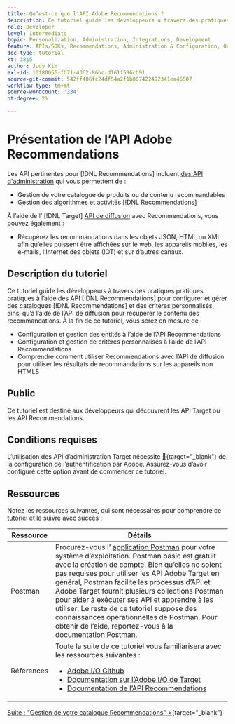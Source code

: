 ```yaml
---
title: Qu’est-ce que l’API Adobe Recommendations ?
description: Ce tutoriel guide les développeurs à travers des pratiques pratiques pratiques à l’aide des API Recommendations d’Adobe Target pour configurer et gérer des catalogues Recommendations et des critères personnalisés, ainsi qu’à l’aide de l’API de diffusion pour récupérer le contenu des recommandations.
role: Developer
level: Intermediate
topic: Personalization, Administration, Integrations, Development
feature: APIs/SDKs, Recommendations, Administration & Configuration, Overview
doc-type: tutorial
kt: 3815
author: Judy Kim
exl-id: 10f80056-fb71-4362-86bc-d161f596cb91
source-git-commit: 542ff406fc24df54a2f1b007422492341ea46507
workflow-type: tm+mt
source-wordcount: '334'
ht-degree: 2%

---
```


# Présentation de l’API Adobe Recommendations

Les API pertinentes pour [!DNL Recommendations] incluent [des API d&#39;administration](https://experienceleague.adobe.com/docs/target/using/apis/api-overview.html?lang=fr) qui vous permettent de :

* Gestion de votre catalogue de produits ou de contenu recommandables
* Gestion des algorithmes et activités [!DNL Recommendations]

À l’aide de l’ [!DNL Target] [API de diffusion](https://experienceleague.adobe.com/docs/target/using/apis/api-overview.html?lang=fr) avec Recommendations, vous pouvez également :

* Récupérez les recommandations dans les objets JSON, HTML ou XML afin qu’elles puissent être affichées sur le web, les appareils mobiles, les e-mails, l’Internet des objets (IOT) et sur d’autres canaux.

## Description du tutoriel

Ce tutoriel guide les développeurs à travers des pratiques pratiques pratiques à l’aide des API [!DNL Recommendations] pour configurer et gérer des catalogues [!DNL Recommendations] et des critères personnalisés, ainsi qu’à l’aide de l’API de diffusion pour récupérer le contenu des recommandations. À la fin de ce tutoriel, vous serez en mesure de :

* Configuration et gestion des entités à l’aide de l’API Recommendations
* Configuration et gestion de critères personnalisés à l’aide de l’API Recommendations
* Comprendre comment utiliser Recommendations avec l’API de diffusion pour utiliser les résultats de recommandations sur les appareils non HTMLS

## Public

Ce tutoriel est destiné aux développeurs qui découvrent les API Target ou les API Recommendations.

## Conditions requises

L’utilisation des API d’administration Target nécessite [&#128279;](https://experienceleague.adobe.com/docs/target-dev/developer/api/configure-authentication.html?lang=fr){target="_blank"} de la configuration de l’authentification par Adobe. Assurez-vous d’avoir configuré cette option avant de commencer ce tutoriel.

## Ressources

Notez les ressources suivantes, qui sont nécessaires pour comprendre ce tutoriel et le suivre avec succès :

| Ressource | Détails |
| --- | --- |
| Postman | Procurez-vous l’ [application Postman](https://www.postman.com/downloads/) pour votre système d’exploitation. Postman basic est gratuit avec la création de compte. Bien qu’elles ne soient pas requises pour utiliser les API Adobe Target en général, Postman facilite les processus d’API et Adobe Target fournit plusieurs collections Postman pour aider à exécuter ses API et apprendre à les utiliser. Le reste de ce tutoriel suppose des connaissances opérationnelles de Postman. Pour obtenir de l’aide, reportez-vous à la [documentation Postman](https://learning.getpostman.com/). |
| Références | Toute la suite de ce tutoriel vous familiarisera avec les ressources suivantes :<UL><li>[Adobe I/O Github](https://github.com/adobeio)</li><li>[Documentation sur l’Adobe I/O de Target](https://developers.adobetarget.com/api/#introduction)</li><li>[Documentation de l’API Recommendations](https://developers.adobetarget.com/api/recommendations/)</li></ul> |

[Suite : &quot;Gestion de votre catalogue Recommendations&quot; >](https://experienceleague.adobe.com/docs/target-dev/developer/api/recommendations-api/manage-catalog.html?lang=fr){target="_blank"}

